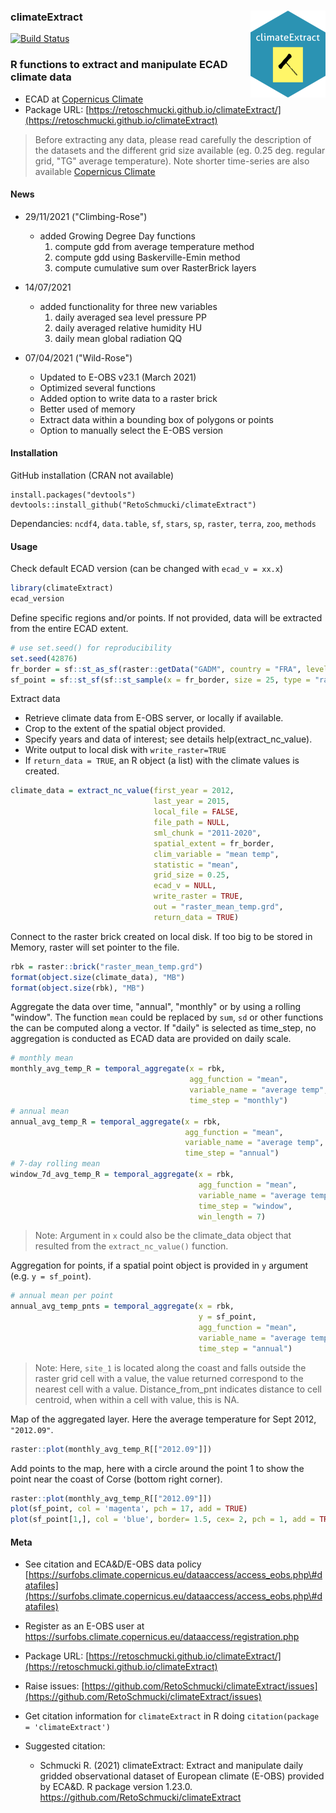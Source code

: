 ### climateExtract <img src="man/figures/logo.png" align="right" alt="" width="120" />

<!-- badges: start -->
[![Build Status](https://app.travis-ci.com/RetoSchmucki/climateExtract.svg?branch=master)](https://app.travis-ci.com/RetoSchmucki/climateExtract)
<!-- badges: end -->



### R functions to extract and manipulate ECAD climate data
* ECAD at [Copernicus Climate](https://surfobs.climate.copernicus.eu/dataaccess/access_eobs.php#datafiles)
* Package URL: [https://retoschmucki.github.io/climateExtract/](https://retoschmucki.github.io/climateExtract)

> Before extracting any data, please read carefully the description of the datasets and the different grid size available (eg. 0.25 deg. regular grid, "TG" average temperature).
> Note shorter time-series are also available [Copernicus Climate](https://surfobs.climate.copernicus.eu/dataaccess/access_eobs.php#datafiles)

#### News
* 29/11/2021 ("Climbing-Rose")
  - added Growing Degree Day functions
    1. compute gdd from average temperature method
    2. compute gdd using Baskerville-Emin method
    3. compute cumulative sum over RasterBrick layers

* 14/07/2021
  - added functionality for three new variables
    1. daily averaged sea level pressure PP
    2. daily averaged relative humidity HU 
    3. daily mean global radiation QQ

* 07/04/2021 ("Wild-Rose")
  - Updated to E-OBS v23.1 (March 2021) 
  - Optimized several functions
  - Added option to write data to a raster brick
  - Better used of memory
  - Extract data within a bounding box of polygons or points
  - Option to manually select the E-OBS version

#### Installation

GitHub installation (CRAN not available)

```
install.packages("devtools")
devtools::install_github("RetoSchmucki/climateExtract")
```

Dependancies: `ncdf4`, `data.table`, `sf`, `stars`, `sp`, `raster`, `terra`, `zoo`, `methods`

#### Usage

Check default ECAD version (can be changed with `ecad_v = xx.x`)

```R
library(climateExtract)
ecad_version
```

Define specific regions and/or points. If not provided, data will be extracted from the entire ECAD extent.

```R
# use set.seed() for reproducibility
set.seed(42876) 
fr_border = sf::st_as_sf(raster::getData("GADM", country = "FRA", level = 0))
sf_point = sf::st_sf(sf::st_sample(x = fr_border, size = 25, type = "random"))
```

Extract data
- Retrieve climate data from E-OBS server, or locally if available.
- Crop to the extent of the spatial object provided.
- Specify years and data of interest; see details help(extract_nc_value). 
- Write output to local disk with `write_raster=TRUE` 
- If `return_data = TRUE`, an R object (a list) with the climate values is created.  

```R
climate_data = extract_nc_value(first_year = 2012, 
                                last_year = 2015,
                                local_file = FALSE,
                                file_path = NULL,
                                sml_chunk = "2011-2020",
                                spatial_extent = fr_border,
                                clim_variable = "mean temp",
                                statistic = "mean",
                                grid_size = 0.25,
                                ecad_v = NULL,
                                write_raster = TRUE,
                                out = "raster_mean_temp.grd",
                                return_data = TRUE)
```

Connect to the raster brick created on local disk. If too big to be stored in Memory, raster will set pointer to the file.

```R
rbk = raster::brick("raster_mean_temp.grd")
format(object.size(climate_data), "MB")
format(object.size(rbk), "MB")
```

Aggregate the data over time, "annual", "monthly" or by using a rolling "window". The function `mean` could be replaced by `sum`, `sd` or other functions the can be computed along a vector. If "daily" is selected as time_step, no aggregation is conducted as ECAD data are provided on daily scale. 

```R
# monthly mean
monthly_avg_temp_R = temporal_aggregate(x = rbk,
                                        agg_function = "mean",
                                        variable_name = "average temp",
                                        time_step = "monthly")
# annual mean
annual_avg_temp_R = temporal_aggregate(x = rbk,
                                       agg_function = "mean",
                                       variable_name = "average temp",
                                       time_step = "annual")
# 7-day rolling mean
window_7d_avg_temp_R = temporal_aggregate(x = rbk,
                                          agg_function = "mean",
                                          variable_name = "average temp",
                                          time_step = "window",
                                          win_length = 7)
```

>Note: Argument in `x` could also be the climate_data object that resulted from the `extract_nc_value()` function.

Aggregation for points, if a spatial point object is provided in `y` argument (e.g. `y = sf_point`).

```R
# annual mean per point
annual_avg_temp_pnts = temporal_aggregate(x = rbk,
                                          y = sf_point,
                                          agg_function = "mean",
                                          variable_name = "average temp",
                                          time_step = "annual")
```
>Note: Here, `site_1` is located along the coast and falls outside the raster grid cell with a value, the value returned correspond to the nearest cell with a value. Distance_from_pnt indicates distance to cell centroid, when within a cell with value, this is NA.

Map of the aggregated layer. Here the average temperature for Sept 2012, `"2012.09"`.

```R
raster::plot(monthly_avg_temp_R[["2012.09"]])
```

Add points to the map, here with a circle around the point 1 to show the point near the coast of Corse (bottom right corner).

```R
raster::plot(monthly_avg_temp_R[["2012.09"]])
plot(sf_point, col = 'magenta', pch = 17, add = TRUE)
plot(sf_point[1,], col = 'blue', border= 1.5, cex= 2, pch = 1, add = TRUE)
```
#### Meta

* See citation and ECA&D/E-OBS data policy [https://surfobs.climate.copernicus.eu/dataaccess/access_eobs.php\#datafiles](https://surfobs.climate.copernicus.eu/dataaccess/access_eobs.php\#datafiles)
* Register as an E-OBS user at <https://surfobs.climate.copernicus.eu/dataaccess/registration.php>
* Package URL: [https://retoschmucki.github.io/climateExtract/](https://retoschmucki.github.io/climateExtract)
* Raise issues: [https://github.com/RetoSchmucki/climateExtract/issues](https://github.com/RetoSchmucki/climateExtract/issues)
* Get citation information for `climateExtract` in R doing `citation(package = 'climateExtract')`

* Suggested citation:
  * Schmucki R. (2021) climateExtract: Extract and manipulate daily gridded observational dataset of European climate (E-OBS) provided by ECA&D. R package version 1.23.0. https://github.com/RetoSchmucki/climateExtract
 
